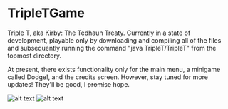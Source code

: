# TripleTGame
Triple T, aka Kirby: The Tedhaun Treaty. Currently in a state of development, playable only by downloading and compiling all of the files and subsequently running the command "java TripleT/TripleT" from the topmost directory.

At present, there exists functionality only for the main menu, a minigame called Dodge!, and the credits screen. However, stay tuned for more updates! They'll be good, I ~~promise~~ hope.

![alt text](https://cloud.githubusercontent.com/assets/8358648/8349809/def99f52-1ad4-11e5-9b4d-1ce7ddd340d2.png "Minigame menu")
![alt text](https://cloud.githubusercontent.com/assets/8358648/8349811/e195fe4a-1ad4-11e5-96a4-b59483a6410e.png "Dodge! gameplay")
